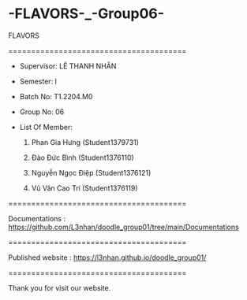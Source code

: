 # -FLAVORS-_-Group06-
FLAVORS

=======================================

+ Supervisor: LÊ THANH NHÂN

+ Semester: I

+ Batch No: T1.2204.M0

+ Group No: 06

+ List Of Member:

     1. Phan Gia Hưng (Student1379731)

     2. Đào Đức Bình (Student1376110)

     3. Nguyễn Ngọc Điệp (Student1376121)
     
     4. Vũ Văn Cao Trí (Student1376119)
     
=======================================

Documentations : https://github.com/L3nhan/doodle_group01/tree/main/Documentations

=======================================

Published website : https://l3nhan.github.io/doodle_group01/

=======================================

Thank you for visit our website.

